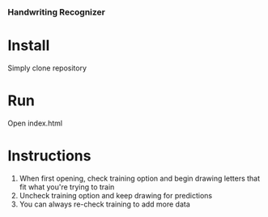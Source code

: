 ### Handwriting Recognizer

# Install
Simply clone repository

# Run
Open index.html

# Instructions
1. When first opening, check training option and begin drawing letters that fit what you're trying to train
1. Uncheck training option and keep drawing for predictions
1. You can always re-check training to add more data

